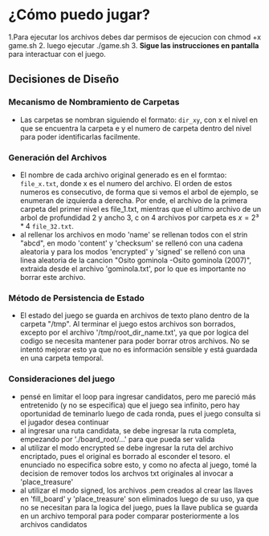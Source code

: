 
# ¿Cómo puedo jugar?

1.Para ejecutar los archivos debes dar permisos de ejecucion con 
chmod +x game.sh
2. luego ejecutar 
./game.sh
3. **Sigue las instrucciones en pantalla** para interactuar con el juego.

## Decisiones de Diseño

### Mecanismo de Nombramiento de Carpetas
- Las carpetas se nombran siguiendo el formato: `dir_xy`, con x el nivel en que se encuentra la carpeta e y el numero de carpeta dentro del nivel para poder identificarlas facilmente.

### Generación del Archivos
- El nombre de cada archivo original generado es en el formtao:  `file_x.txt`, donde x es el numero del archivo. El orden de estos numeros es consecutivo, de forma que si vemos el arbol de ejemplo, se enumeran de izquierda a derecha. Por ende, el archivo de la primera carpeta del primer nivel es file_1.txt, mientras que el ultimo archivo de un arbol de profundidad 2 y ancho 3, c on 4 archivos por carpeta es $x=2³*4$ `file_32.txt`.
- al rellenar los archivos en modo 'name' se rellenan todos con el strin "abcd", en modo 'content' y 'checksum' se rellenó con una cadena aleatoria y para los modos 'encrypted' y 'signed' se rellenó con una linea aleatoria de la cancion "Osito gominola -Osito gominola (2007)", extraida desde el archivo 'gominola.txt', por lo que es importante no borrar este archivo.

### Método de Persistencia de Estado
- El estado del juego se guarda en archivos de texto plano dentro de la carpeta "/tmp". Al terminar el juego estos archivos son borrados, excepto por el archivo '/tmp/root_dir_name.txt', ya que por logica del codigo se necesita mantener para poder borrar otros archivos. No se intentó mejorar esto ya que no es información sensible y está guardada en una carpeta temporal. 

### Consideraciones del juego
- pensé en limitar el loop para ingresar candidatos, pero me pareció más entretenido (y no se especifica) que el juego sea infinito, pero hay oportunidad de teminarlo luego de cada ronda, pues el juego consulta si el jugador desea continuar
- al ingresar una ruta candidata, se debe ingresar la ruta completa, empezando por './board_root/...' para que pueda ser valida
- al utilizar el modo encrypted se debe ingresar la ruta del archivo encriptado, pues el original es borrado al esconder el tesoro. el enunciado no especifica sobre esto, y como no afecta al juego, tomé la decision de remover todos los archvos txt originales al invocar a 'place_treasure'
- al utilizar el modo signed, los archivos .pem creados al crear las llaves en 'fill_board' y 'place_treasure' son eliminados luego de su uso, ya que no se necesitan para la logica del juego, pues la llave publica se guarda en un archivo temporal para poder comparar posteriormente a los archivos candidatos